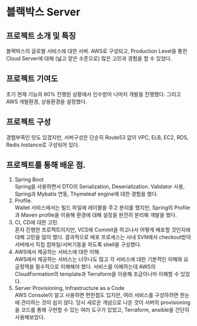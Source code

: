 # 블랙박스 Server

## 프로젝트 소개 및 특징
블랙박스의 글로벌 서비스에 대한 서버. AWS로 구성되고, Production Level을 통한 Cloud Server에 대해 (넓고 얕은 수준으로) 많은 고민과 경험을 할 수 있었다.
  
## 프로젝트 기여도
초기 현재 기능의 80% 진행된 상황에서 인수받아 나머지 개발을 진행했다. 그리고 AWS 개발환경, 상용환경을 설정했다.

## 프로젝트 구성
경험부족인 탓도 있겠지만, 서버구성은 단순히 Route53 없이 VPC, ELB, EC2, RDS, Redis Instance로 구성되어 있다.  

## 프로젝트를 통해 배운 점.
1. Spring Boot  
 Spring을 사용하면서 DTO의 Serialization, Deserialization. Validator 사용, Spring과 Mybatis 연동, Thymeleaf engine에 대한 경험을 했다. 
2. Profile.  
 Wallet 서비스에서는 빌드 파일에 레이블을 주고 분리를 했지만, Spring의 Profile과 Maven profile을 이용해 환경에 대해 설정을 완전히 분리해 개발을 했다.
3. CI, CD에 대한 고민.  
 혼자 진행한 프로젝트이지만, VCS에 Commit을 하고나서 어떻게 배포할 것인지에 대해 고민을 많이 했다.
 결과적으로 배포 프로세스는 사내 SVN에서 checkout받아 서버에서 직접 컴파일/서버기동을 하도록 shell을 구성했다.
4. AWS에서 제공하는 서비스에 대한 이해.  
 AWS에서 제공하는 서비스는 너무나도 많고 각 서비스에 대한 기본적인 이해와 요금정책을 필수적으로 이해해야 했다. 서비스를 이해하는데 AWS의 CloudFormation의 template과 Terraform을 이용해 조금이나마 이해할 수 있었다. 
5. Server Provisioning, Infrastructure as a Code  
 AWS Console이 알고 사용하면 편한점도 있지만, 여러 서비스를 구성하려면 한눈에 관리하는 것이 쉽지 않다. 당시 새로운 개념으로 나온 것이 서버의 provisioning을 코드를 통해 구현할 수 있는 여러 도구가 있었고, Terraform, ansible을 간단히 사용해보았다.
